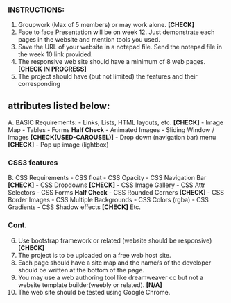 ### INSTRUCTIONS: 

1. Groupwork (Max of 5 members) or may work alone. **[CHECK]**
2. Face to face Presentation will be on week 12. Just demonstrate each pages in 
the website and mention tools you used. 
3. Save the URL of your website in a notepad file. Send the notepad file in the week 
10 link provided. 
4. The responsive web site should have  a minimum of 8 web pages. **[CHECK IN PROGRESS]**
5. The project should have (but not limited) the features and their corresponding 

## attributes listed below: 
A. BASIC Requirements:
    - Links, Lists, HTML layouts, etc. **[CHECK]**
    - Image Map 
    - Tables 
    - Forms **Half Check**
    - Animated Images 
    - Sliding Window / Images **[CHECK(USED-CAROUSEL)]**
    - Drop down (navigation bar) menu **[CHECK]**
    - Pop up image (lightbox) 

### CSS3 features 
B. CSS Requirements
    - CSS float 
    - CSS Opacity 
    - CSS Navigation Bar **[CHECK]**
    - CSS Dropdowns **[CHECK]**
    - CSS Image Gallery 
    - CSS Attr Selectors 
    - CSS Forms **Half Check**
    - CSS Rounded Corners **[CHECK]**
    - CSS Border Images 
    - CSS Multiple Backgrounds 
    - CSS Colors (rgba) 
    - CSS Gradients 
    - CSS Shadow effects **[CHECK]**
Etc. 

### Cont.
6. Use bootstrap framework or related (website should be responsive) **[CHECK]**
7. The project is to be uploaded on a free web host site. 
8. Each page should have a site map and the name/s of the developer should be 
written at the bottom of the page. 
9. You may use a web authoring tool like dreamweaver cc but not a website 
template builder(weebly or related). **[N/A]**
10. The web site should be tested using Google Chrome. 